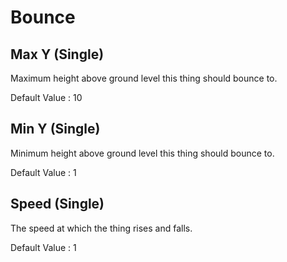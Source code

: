 # Bounce

## Max Y (Single)

Maximum height above ground level this thing should bounce to.

Default Value     : 10


## Min Y (Single)

Minimum height above ground level this thing should bounce to.

Default Value     : 1


## Speed (Single)

The speed at which the thing rises and falls.

Default Value     : 1

